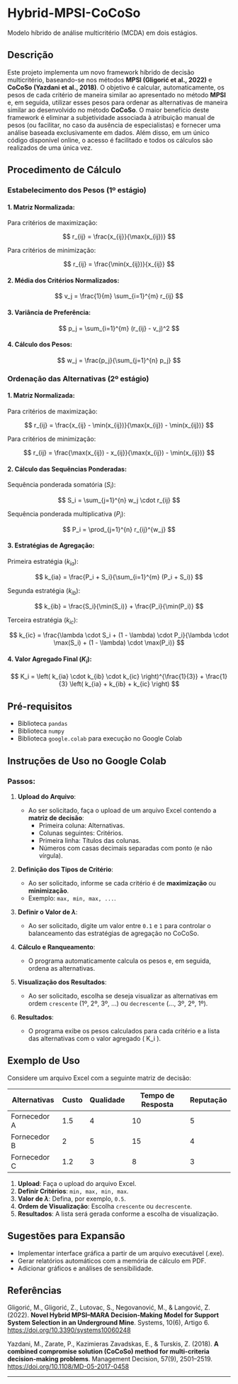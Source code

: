 # Hybrid-MPSI-CoCoSo
Modelo híbrido de análise multicritério (MCDA) em dois estágios.

## Descrição
Este projeto implementa um novo framework híbrido de decisão multicritério, baseando-se nos métodos **MPSI (Gligorić et al., 2022)** e **CoCoSo (Yazdani et al., 2018)**. O objetivo é calcular, automaticamente, os pesos de cada critério de maneira similar ao apresentado no método **MPSI** e, em seguida, utilizar esses pesos para ordenar as alternativas de maneira similar ao desenvolvido no método **CoCoSo**.
O maior benefício deste framework é eliminar a subjetividade associada à atribuição manual de pesos (ou facilitar, no caso da ausência de especialistas) e fornecer uma análise baseada exclusivamente em dados. Além disso, em um único código disponível online, o acesso é facilitado e todos os cálculos são realizados de uma única vez.

## Procedimento de Cálculo
### Estabelecimento dos Pesos (1º estágio)
#### 1. Matriz Normalizada:
Para critérios de maximização:

$$
r_{ij} = \frac{x_{ij}}{\max(x_{ij})}
$$

Para critérios de minimização:

$$
r_{ij} = \frac{\min(x_{ij})}{x_{ij}}
$$
#### 2. Média dos Critérios Normalizados:
$$
v_j = \frac{1}{m} \sum_{i=1}^{m} r_{ij}
$$
#### 3. Variância de Preferência:
$$
p_j = \sum_{i=1}^{m} (r_{ij} - v_j)^2
$$
#### 4. Cálculo dos Pesos:
$$
w_j = \frac{p_j}{\sum_{j=1}^{n} p_j}
$$

### Ordenação das Alternativas (2º estágio)
#### 1. Matriz Normalizada:

Para critérios de maximização:

$$
r_{ij} = \frac{x_{ij} - \min(x_{ij})}{\max(x_{ij}) - \min(x_{ij})}
$$

Para critérios de minimização:

$$
r_{ij} = \frac{\max(x_{ij}) - x_{ij}}{\max(x_{ij}) - \min(x_{ij})}
$$

#### 2.	Cálculo das Sequências Ponderadas:

Sequência ponderada somatória ($S_i$):

$$
S_i = \sum_{j=1}^{n} w_j \cdot r_{ij}
$$

Sequência ponderada multiplicativa ($P_i$):

$$
P_i = \prod_{j=1}^{n} r_{ij}^{w_j}
$$

#### 3. Estratégias de Agregação:

Primeira estratégia ($k_{ia}$):

$$
k_{ia} = \frac{P_i + S_i}{\sum_{i=1}^{m} (P_i + S_i)}
$$

Segunda estratégia ($k_{ib}$):

$$
k_{ib} = \frac{S_i}{\min(S_i)} + \frac{P_i}{\min(P_i)}
$$

Terceira estratégia ($k_{ic}$):

$$
k_{ic} = \frac{\lambda \cdot S_i + (1 - \lambda) \cdot P_i}{\lambda \cdot \max(S_i) + (1 - \lambda) \cdot \max(P_i)}
$$

#### 4. Valor Agregado Final ($K_i$):

$$
K_i = \left( k_{ia} \cdot k_{ib} \cdot k_{ic} \right)^{\frac{1}{3}} + \frac{1}{3} \left( k_{ia} + k_{ib} + k_{ic} \right)
$$


## Pré-requisitos
- Biblioteca `pandas`
- Biblioteca `numpy`
- Biblioteca `google.colab` para execução no Google Colab

## Instruções de Uso no Google Colab

### Passos:
1. **Upload do Arquivo**:
   - Ao ser solicitado, faça o upload de um arquivo Excel contendo a **matriz de decisão**:
     - Primeira coluna: Alternativas.
     - Colunas seguintes: Critérios.
     - Primeira linha: Títulos das colunas.
     - Números com casas decimais separadas com ponto (e não vírgula).

2. **Definição dos Tipos de Critério**:
   - Ao ser solicitado, informe se cada critério é de **maximização** ou **minimização**.
   - Exemplo: `max, min, max, ...`.

3. **Definir o Valor de $\lambda$**:
   - Ao ser solicitado, digite um valor entre `0.1` e `1` para controlar o balanceamento das estratégias de agregação no CoCoSo.

4. **Cálculo e Ranqueamento**:
   - O programa automaticamente calcula os pesos e, em seguida, ordena as alternativas.

5. **Visualização dos Resultados**:
   - Ao ser solicitado, escolha se deseja visualizar as alternativas em ordem `crescente` (1º, 2º, 3º, ...) ou `decrescente` (..., 3º, 2º, 1º).

6. **Resultados**:
   - O programa exibe os pesos calculados para cada critério e a lista das alternativas com o valor agregado \( K_i \).

## Exemplo de Uso
Considere um arquivo Excel com a seguinte matriz de decisão:

| Alternativas | Custo   | Qualidade | Tempo de Resposta | Reputação  |
|--------------|---------|-----------|-------------------|------------|
| Fornecedor A | 1.5     | 4         | 10                | 5          |
| Fornecedor B | 2       | 5         | 15                | 4          |
| Fornecedor C | 1.2     | 3         | 8                 | 3          |

1. **Upload**: Faça o upload do arquivo Excel.
2. **Definir Critérios**: `min, max, min, max`.
3. **Valor de $\lambda$**: Defina, por exemplo, `0.5`.
4. **Ordem de Visualização**: Escolha `crescente` ou `decrescente`.
5. **Resultados**: A lista será gerada conforme a escolha de visualização.

## Sugestões para Expansão
- Implementar interface gráfica a partir de um arquivo executável (.exe).
- Gerar relatórios automáticos com a memória de cálculo em PDF.
- Adicionar gráficos e análises de sensibilidade.

## Referências
Gligorić, M., Gligorić, Z., Lutovac, S., Negovanović, M., & Langović, Z. (2022). **Novel Hybrid MPSI–MARA Decision-Making Model for Support System Selection in an Underground Mine**. Systems, 10(6), Artigo 6. https://doi.org/10.3390/systems10060248

Yazdani, M., Zarate, P., Kazimieras Zavadskas, E., & Turskis, Z. (2018). **A combined compromise solution (CoCoSo) method for multi-criteria decision-making problems**. Management Decision, 57(9), 2501–2519. https://doi.org/10.1108/MD-05-2017-0458

---

